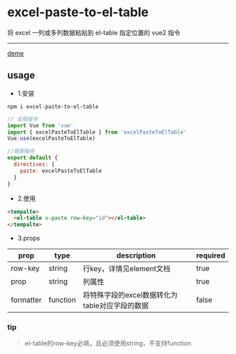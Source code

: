 # excel-paste-to-el-table

将 excel 一列或多列数据粘贴到 el-table 指定位置的 vue2 指令

-------
[deme](https://codesandbox.io/p/sandbox/vibrant-raman-g3t8be)
## usage

+ 1.安装
```shell
npm i excel-paste-to-el-table
```
```js
// 全局指令
import Vue from 'vue'
import { excelPasteToElTable } from 'excelPasteToElTable'
Vue.use(excelPasteToElTable) 

//局部指令
export default {
  directives: { 
    paste: excelPasteToElTable
  } 
}

```
+ 2.使用
```html
<tempalte>
  <el-table v-paste row-key="id"></el-table>
</tempalte>
```
+ 3.props
  
|  prop   | type  | description | required |
|  ----  | ----  | ---- | ----|
| row-key  | string | 行key，详情见element文档 | true|
| prop | string | 列属性 | true |
| formatter  | function | 将特殊字段的excel数据转化为table对应字段的数据 | false



### tip

> el-table的row-key必填，且必须使用string，不支持function
